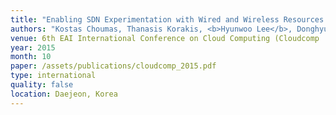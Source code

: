 ```yaml
---
title: "Enabling SDN Experimentation with Wired and Wireless Resources: The SmartFIRE facility"
authors: "Kostas Choumas, Thanasis Korakis, <b>Hyunwoo Lee</b>, Donghyun Kim, Junho Suh, Ted ``Taekyoung'' Kwon, Pedro Martinez-Julia, Antonio Skarmeta, Taewan You, Loic Baron Serge Fdida, and JongWon Kim"
venue: 6th EAI International Conference on Cloud Computing (Cloudcomp '15)
year: 2015
month: 10
paper: /assets/publications/cloudcomp_2015.pdf
type: international
quality: false
location: Daejeon, Korea
---
```


